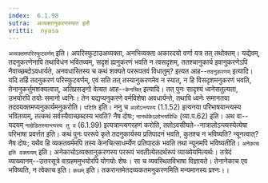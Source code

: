 ```yaml
---
index:  6.1.98
sutra:  अव्यक्तानुकरणस्यात इतौ
vritti:  nyasa
---
```


`अव्यक्तमपरिस्फुटवर्णम्` इति। अपरिस्फुटाउअव्यक्ता, अनभिव्यक्ता अकारदयो वर्णा यत्र तत् तथोक्तम्। यद्येवम्, तदनुकरणेनापि तथाविधन भवितव्यम्, सदृशं ह्यनुकरणं भवति न त्वसदृशम्, ततश्चानुकार्य इवानुकरणेऽपि नैवाच्छब्दोऽवधार्यते, अनवधारितस्य च कथं शक्यते पररूपतवं विधातुम्? इत्यत आह--`तदनुकरणम्` इत्यादि। यदि तर्हि तदनुकरणं परिस्फुटवर्णम्, एवं सति तत् तस्यानुकरणमेव न स्यात्, न हि विसदृशमनुकरणं भवति, तेनानुकर्त्तुमशक्यत्वात्, अतिप्रसङ्गो वेत्यत आह--`केनचित्` इत्यादि। तत् पुनः सादृश्यं ध्वनेसतुल्यता, उभयोरपि तयोः समानो ध्वनिः। तेन यद्यप्यनुकरणे वर्मविशेषा अवधार्यन्ते, तथापि ध्वनेः समानतया तदवयक्तमप्यनुकार्यमनुकरोति। `पटिति` इति। ननु च `अलोऽन्त्यस्य` (1.1.52) इत्यनया परिभाषयान्त्यस्य भवितव्यम्, तत्कथं सर्वस्यैवाच्छब्दस्य भवति? नैष दोषः; `नानर्थकेऽलोन्त्यविधिः` (व्या.प.62) इति। अथ वा--यदयम् `नाम्रेडितस्यान्त्यस्य तु व` (6.1.99) इत्यत्रान्त्यगरहणं करोति, ततोऽवसीयते--नात्रालोऽन्त्यस्येत्येषा परिभाषा प्रवर्त्तत इति। कथं पुनः पररूपे कृते तदनुकार्यस्य प्रतिपादनं भवति, कुतश्च न भविष्यति? न्यूनत्वात्? नैष दोषः; यथैव हि व्यकतवर्ममपि तस्य केनचित्साधर्म्येण प्रतिपादकं भवति तथा न्यूनमपि भविष्यतीति।
`अनेकाच इति वक्तव्यम्` इति। अनेकाचोऽव्यक्तानुकरणस्य पररूपं भवतीत्येतदर्थरूपं व्याख्येयमित्यर्थः। तत्रेदं व्याख्यानम्--उत्तरसूत्रे वाग्रहममुभयोरपि योगयोः शेषः। सा च व्यवस्थितविभाषा विज्ञायते। तेनानेकाच एव भविष्यति, न त्वेकाच इति। `कथम्` इति। तकरान्तमेतदव्यकतमनुकरणमिति मन्यमानस्य प्रश्नः।।

